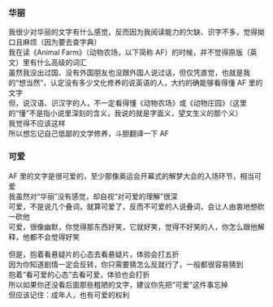 ### 华丽
我很少对华丽的文字有什么感觉，反而因为我阅读能力的欠缺、识字不多，觉得拗口且麻烦（因为要去查字典）  
我在读《Animal Farm》（动物农场，以下简称 AF）的时候，并不觉得原版（英文）里有什么高级的词汇  
虽然我没出过国、没有外国朋友也没跟外国人说过话，但仅凭直觉，也就是我的“想当然”，认定没有多少文化修养的说英语的人，大约的确能够看得懂 AF 里的文字  
但，说汉语、识汉字的人，不一定看得懂《动物农场》或《动物庄园》（这里的“懂”不是指小说里深刻的含义，我说的就是字面义，望文生义的那个义）  
我觉得不应该这样  
所以想忘记自己低鄙的文学修养，斗胆翻译一下 AF  

### 可爱
AF 里的文字是很可爱的，至少那像奥运会开幕式的解梦大会的入场环节，相当可爱  
我虽然对“华丽”没有感觉，却自视“对可爱的理解”很深  
可爱，不是说几个叠词，就算可爱了，反而不可爱的人说叠词，会让人由衷地想砍一砍他  
可爱，很像幽默，你觉得那东西好笑，它就好笑，觉得不好笑的人，你怎么跟他解释，他都不会觉得好笑  

但是，抱着看悬疑片的心态去看悬疑片，体验会打五折  
因为你知道剧情一定会反转，你只需要猜怎么反就行了，一般都很容易猜到  
抱着“看可爱的心态”去看可爱，体验也会打折  
所以如果你还没看后面那些粗陋的文字，建议你先把“可爱”这件事忘掉  
但应该记住：成年人，也有可爱的权利
